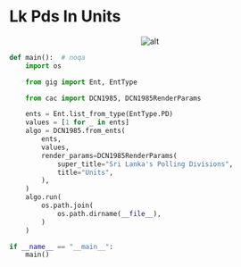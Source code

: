 # Lk Pds In Units

<p  align="center">
    <img src="https://raw.githubusercontent.com/nuuuwan/continuous_area_cartograms/main/examples/examples/lk_pds_in_units/animated.gif" alt="alt" />
</p>

```python
def main():  # noqa
    import os

    from gig import Ent, EntType

    from cac import DCN1985, DCN1985RenderParams

    ents = Ent.list_from_type(EntType.PD)
    values = [1 for _ in ents]
    algo = DCN1985.from_ents(
        ents,
        values,
        render_params=DCN1985RenderParams(
            super_title="Sri Lanka's Polling Divisions",
            title="Units",
        ),
    )
    algo.run(
        os.path.join(
            os.path.dirname(__file__),
        )
    )

if __name__ == "__main__":
    main()

```
